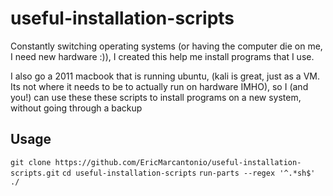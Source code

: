 # useful-installation-scripts

Constantly switching operating systems (or having the computer die on me, I need new hardware :)), I created this help me install programs that I use.

I also go a 2011 macbook that is running ubuntu, (kali is great, just as a VM. Its not where it needs to be to actually run on hardware IMHO), so I (and you!) can use these
these scripts to install programs on a new system, without going through a backup

## Usage
`git clone https://github.com/EricMarcantonio/useful-installation-scripts.git`
`cd useful-installation-scripts`
`run-parts --regex '^.*sh$' ./`
